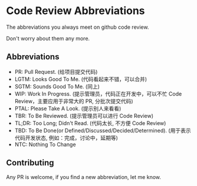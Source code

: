 # Code Review Abbreviations
The abbreviations you always meet on github code review. 

Don't worry about them any more.


## Abbreviations

* PR: Pull Request. (给项目提交代码) 
* LGTM: Looks Good To Me.  (代码看起来不错，可以合并) 
* SGTM: Sounds Good To Me. (同上) 
* WIP: Work In Progress. (提示管理员，代码正在开发中，可以不忙 Code Review，主要应用于非常大的 PR, 分批次提交代码) 
* PTAL: Please Take A Look. (提示别人来看看) 
* TBR: To Be Reviewed. (提示管理员可以进行 Code Review) 
* TL;DR: Too Long; Didn't Read. (代码太长, 不方便 Code Review)
* TBD: To Be Done(or Defined/Discussed/Decided/Determined). (用于表示代码开发状态, 例如：完成，讨论中，延期等)
* NTC: Nothing To Change

## Contributing

Any PR is welcome, if you find a new abbreviation, let me know.

